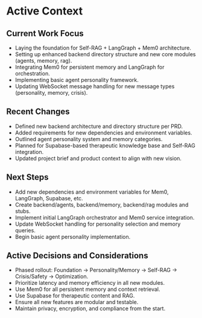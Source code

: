 # Active Context

## Current Work Focus
- Laying the foundation for Self-RAG + LangGraph + Mem0 architecture.
- Setting up enhanced backend directory structure and new core modules (agents, memory, rag).
- Integrating Mem0 for persistent memory and LangGraph for orchestration.
- Implementing basic agent personality framework.
- Updating WebSocket message handling for new message types (personality, memory, crisis).

## Recent Changes
- Defined new backend architecture and directory structure per PRD.
- Added requirements for new dependencies and environment variables.
- Outlined agent personality system and memory categories.
- Planned for Supabase-based therapeutic knowledge base and Self-RAG integration.
- Updated project brief and product context to align with new vision.

## Next Steps
- Add new dependencies and environment variables for Mem0, LangGraph, Supabase, etc.
- Create backend/agents, backend/memory, backend/rag modules and stubs.
- Implement initial LangGraph orchestrator and Mem0 service integration.
- Update WebSocket handling for personality selection and memory queries.
- Begin basic agent personality implementation.

## Active Decisions and Considerations
- Phased rollout: Foundation → Personality/Memory → Self-RAG → Crisis/Safety → Optimization.
- Prioritize latency and memory efficiency in all new modules.
- Use Mem0 for all persistent memory and context retrieval.
- Use Supabase for therapeutic content and RAG.
- Ensure all new features are modular and testable.
- Maintain privacy, encryption, and compliance from the start. 